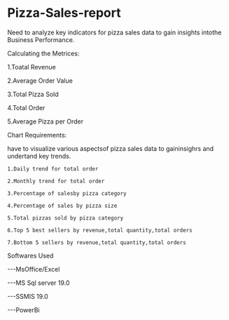 # Pizza-Sales-report


Need to analyze key indicators for pizza sales data to gain insights intothe Business Performance.


Calculating the Metrices:

  1.Toatal Revenue
  
  2.Average Order Value
  
  3.Total Pizza Sold
  
  4.Total Order
  
  5.Average Pizza per Order
  

Chart Requirements:

  have to visualize various aspectsof pizza sales data to gaininsighrs and undertand key trends.
  
    1.Daily trend for total order
    
    2.Monthly trend for total order
    
    3.Percentage of salesby pizza category
    
    4.Percentage of sales by pizza size
    
    5.Total pizzas sold by pizza category
    
    6.Top 5 best sellers by revenue,total quantity,total orders
    
    7.Bottom 5 sellers by revenue,total quantity,total orders
    



Softwares Used

---MsOffice/Excel

---MS Sql server 19.0

---SSMIS 19.0

---PowerBi


